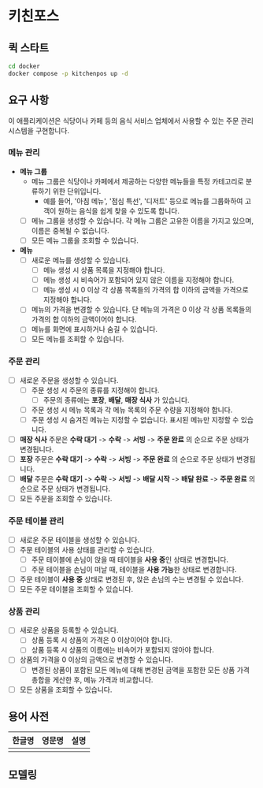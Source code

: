 # 키친포스

## 퀵 스타트

```sh
cd docker
docker compose -p kitchenpos up -d
```

## 요구 사항

이 애플리케이션은 식당이나 카페 등의 음식 서비스 업체에서 사용할 수 있는 주문 관리 시스템을 구현합니다.

### 메뉴 관리

- **메뉴 그룹**
    - 메뉴 그룹은 식당이나 카페에서 제공하는 다양한 메뉴들을 특정 카테고리로 분류하기 위한 단위입니다.
        - 예를 들어, '아침 메뉴', '점심 특선', '디저트' 등으로 메뉴를 그룹화하여 고객이 원하는 음식을 쉽게
          찾을 수 있도록 합니다.
    - [ ] 메뉴 그룹을 생성할 수 있습니다. 각 메뉴 그룹은 고유한 이름을 가지고 있으며, 이름은 중복될 수 없습니다.
    - [ ] 모든 메뉴 그룹을 조회할 수 있습니다.

- **메뉴**
    - [ ] 새로운 메뉴를 생성할 수 있습니다.
        - [ ] 메뉴 생성 시 상품 목록을 지정해야 합니다.
        - [ ] 메뉴 생성 시 비속어가 포함되어 있지 않은 이름을 지정해야 합니다.
        - [ ] 메뉴 생성 시 0 이상 각 상품 목록들의 가격의 합 이하의 금액을 가격으로 지정해야 합니다.
    - [ ] 메뉴의 가격을 변경할 수 있습니다. 단 메뉴의 가격은 0 이상 각 상품 목록들의 가격의 합 이하의 금액이어야 합니다.
    - [ ] 메뉴를 화면에 표시하거나 숨길 수 있습니다.
    - [ ] 모든 메뉴를 조회할 수 있습니다.

### 주문 관리

- [ ] 새로운 주문을 생성할 수 있습니다.
    - [ ] 주문 생성 시 주문의 종류를 지정해야 합니다.
        - [ ] 주문의 종류에는 **포장**, **배달**, **매장 식사** 가 있습니다.
    - [ ] 주문 생성 시 메뉴 목록과 각 메뉴 목록의 주문 수량을 지정해야 합니다.
    - [ ] 주문 생성 시 숨겨진 메뉴는 지정할 수 없습니다. 표시된 메뉴만 지정할 수 있습니다.
- [ ] **매장 식사** 주문은 **수락 대기** -> **수락** -> **서빙** -> **주문 완료** 의 순으로 주문 상태가 변경됩니다.
- [ ] **포장** 주문은 **수락 대기** -> **수락** -> **서빙** -> **주문 완료** 의 순으로 주문 상태가 변경됩니다.
- [ ] **배달** 주문은 **수락 대기** -> **수락** -> **서빙** -> **배달 시작** -> **배달 완료** -> **주문 완료** 의 순으로 주문 상태가 변경됩니다.
- [ ] 모든 주문을 조회할 수 있습니다.

### 주문 테이블 관리

- [ ] 새로운 주문 테이블을 생성할 수 있습니다.
- [ ] 주문 테이블의 사용 상태를 관리할 수 있습니다.
    - [ ] 주문 테이블에 손님이 앉을 때 테이블을 **사용 중**인 상태로 변경합니다.
    - [ ] 주문 테이블을 손님이 떠날 때, 테이블을 **사용 가능**한 상태로 변경합니다.
- [ ] 주문 테이블이 **사용 중** 상태로 변경된 후, 앉은 손님의 수는 변경될 수 있습니다.
- [ ] 모든 주문 테이블을 조회할 수 있습니다.

### 상품 관리

- [ ] 새로운 상품을 등록할 수 있습니다.
    - [ ] 상품 등록 시 상품의 가격은 0 이상이어야 합니다.
    - [ ] 상품 등록 시 상품의 이름에는 비속어가 포함되지 않아야 합니다.
- [ ] 상품의 가격을 0 이상의 금액으로 변경할 수 있습니다.
    - [ ] 변경된 상품이 포함된 모든 메뉴에 대해 변경된 금액을 포함한 모든 상품 가격 총합을 게산한 후, 메뉴 가격과 비교합니다.
- [ ] 모든 상품을 조회할 수 있습니다.

## 용어 사전

| 한글명 | 영문명 | 설명 |
|-----|-----|----|
|     |     |    |

## 모델링
